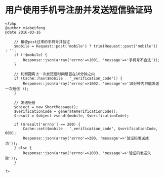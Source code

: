 # 用户使用手机号注册并发送短信验证码 #
    <?php
	@author xiabeifeng
	@date 2016-03-16
	
		// 接收post过来的手机号并验证
		$mobile = Request::post('mobile') ? trim(Request::post('mobile')) : '';
		if (!$mobile) {
			Response::json(array('errno'=>1001, 'message'=>'手机号不合法'));
		}
		
		// 判断距离上一次发短信时间是否在10分钟之内
		if (Cache::has($mobile . '_verification_code')) {
			Response::json(array('errno'=>1002, 'message'=>'10分钟内只能发送一次短信'));
		}
		
		// 发送短信
		$object = new ShortMessage();
		$verificationCode = generateVerificationCode();
		$result = $object->send($mobile, $verificationCode);

		if ($result['errno'] == 200) {
			Cache::set($mobile . '_verification_code', $verificationCode, 600);
			Response::json(array('errno'=>200, 'message'=>'验证码发送成功'));
		} else {
			Response::json(array('errno'=>1003, 'message'=>'验证码发送失败'));
		}
		
	?>

		
